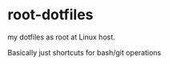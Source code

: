 root-dotfiles
=============

my dotfiles as root at Linux host.

 Basically just shortcuts for bash/git operations
